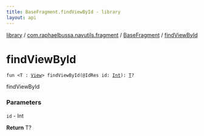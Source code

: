 ```yaml
---
title: BaseFragment.findViewById - library
layout: api
---
```


<div class='api-docs-breadcrumbs'><a href="../../index.html">library</a> / <a href="../index.html">com.raphaelbussa.navutils.fragment</a> / <a href="index.html">BaseFragment</a> / <a href="./find-view-by-id.html">findViewById</a></div>

# findViewById

<div class="signature"><code><span class="keyword">fun </span><span class="symbol">&lt;</span><span class="identifier">T</span>&nbsp;<span class="symbol">:</span>&nbsp;<a href="https://developer.android.com/reference/android/view/View.html"><span class="identifier">View</span></a><span class="symbol">&gt;</span> <span class="identifier">findViewById</span><span class="symbol">(</span><span class="identifier">@IdRes</span> <span class="parameterName" id="com.raphaelbussa.navutils.fragment.BaseFragment$findViewById(kotlin.Int)/id">id</span><span class="symbol">:</span>&nbsp;<a href="https://kotlinlang.org/api/latest/jvm/stdlib/kotlin/-int/index.html"><span class="identifier">Int</span></a><span class="symbol">)</span><span class="symbol">: </span><a href="find-view-by-id.html#T"><span class="identifier">T</span></a><span class="symbol">?</span></code></div>

findViewById

### Parameters

<code>id</code> - Int

**Return**
T?

